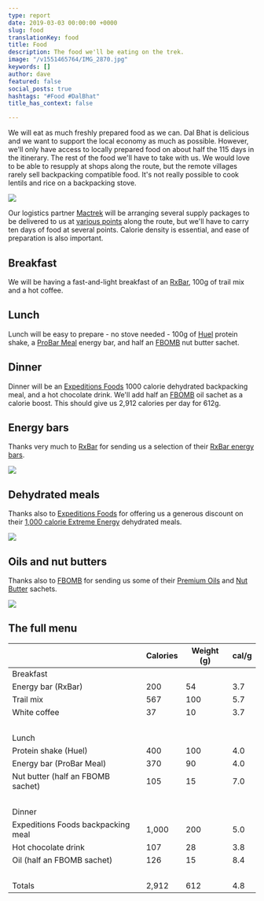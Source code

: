 ```yaml
---
type: report
date: 2019-03-03 00:00:00 +0000
slug: food
translationKey: food
title: Food
description: The food we'll be eating on the trek.
image: "/v1551465764/IMG_2870.jpg"
keywords: []
author: dave
featured: false
social_posts: true
hashtags: "#Food #DalBhat"
title_has_context: false

---
```

We will eat as much freshly prepared food as we can. Dal Bhat is delicious and we want to support the local economy as much as possible. However, we'll only have access to locally prepared food on about half the 115 days in the itinerary. The rest of the food we'll have to take with us. We would love to be able to resupply at shops along the route, but the remote villages rarely sell backpacking compatible food. It's not really possible to cook lentils and rice on a backpacking stove.

![](https://res.cloudinary.com/wildernessprime/image/upload/w_800,dpr_auto/v1551710343/IMG_2289.jpg)

Our logistics partner [Mactrek](http://www.mactreks.com/) will be arranging several supply packages to be delivered to us at [various points](/expeditions/great-himalaya-trail/itinerary-resupply/) along the route, but we'll have to carry ten days of food at several points. Calorie density is essential, and ease of preparation is also important.

## Breakfast

We will be having a fast-and-light breakfast of an [RxBar](https://www.rxbar.com/), 100g of trail mix and a hot coffee.

## Lunch

Lunch will be easy to prepare - no stove needed - 100g of [Huel](https://huel.com/) protein shake, a [ProBar Meal](http://shop.theprobar.com/Products/PROBAR-Meal) energy bar, and half an [FBOMB](https://www.dropanfbomb.com/collections/nut-butters) nut butter sachet.

## Dinner

Dinner will be an [Expeditions Foods](https://expeditionfoods.com/) 1000 calorie dehydrated backpacking meal, and a hot chocolate drink. We'll add half an [FBOMB](https://www.dropanfbomb.com/collections/fbomb-oils) oil sachet as a calorie boost. This should give us 2,912 calories per day for 612g.

## Energy bars

Thanks very much to [RxBar](https://www.rxbar.com/) for sending us a selection of their [RxBar energy bars](https://www.rxbar.com/shop.html/).

![](https://res.cloudinary.com/wildernessprime/image/upload/w_800,dpr_auto/v1551711153/bs12thumbnail_1.jpg)

## Dehydrated meals

Thanks also to [Expeditions Foods](https://expeditionfoods.com/) for offering us a generous discount on their [1,000 calorie Extreme Energy](https://expeditionfoods.com/collections/1000kcal) dehydrated meals.

![](https://res.cloudinary.com/wildernessprime/image/upload/w_800,dpr_auto/v1551711026/spaghettibolognaise_1000_v4__orange_1000x1000.jpg)

## Oils and nut butters

Thanks also to [FBOMB](https://www.dropanfbomb.com/) for sending us some of their [Premium Oils](https://www.dropanfbomb.com/collections/fbomb-oils) and [Nut Butter](https://www.dropanfbomb.com/collections/nut-butters) sachets.

![](https://res.cloudinary.com/wildernessprime/image/upload/w_800,dpr_auto/v1553327452/FBOMB-SILO.jpg)

## The full menu

<div class="tableizer-container"><table class="tableizer-table">
<thead><tr class="tableizer-firstrow"><th></th><th>Calories</th><th>Weight (g)</th><th>cal/g</th></tr></thead><tbody>
<tr><td>Breakfast</td><td> </td><td> </td><td> </td></tr>
<tr><td>Energy bar (RxBar)</td><td>200</td><td>54</td><td>3.7</td></tr>
<tr><td>Trail mix</td><td>567</td><td>100</td><td>5.7</td></tr>
<tr><td>White coffee</td><td>37</td><td>10</td><td>3.7</td></tr>
<tr><td> </td><td> </td><td> </td><td> </td></tr>
<tr><td>Lunch</td><td> </td><td> </td><td> </td></tr>
<tr><td>Protein shake (Huel)</td><td>400</td><td>100</td><td>4.0</td></tr>
<tr><td>Energy bar (ProBar Meal)</td><td>370</td><td>90</td><td>4.0</td></tr>
<tr><td>Nut butter (half an FBOMB sachet)</td><td>105</td><td>15</td><td>7.0</td></tr>
<tr><td> </td><td> </td><td> </td><td> </td></tr>
<tr><td>Dinner</td><td> </td><td> </td><td> </td></tr>
<tr><td>Expeditions Foods backpacking meal</td><td>1,000</td><td>200</td><td>5.0</td></tr>
<tr><td>Hot chocolate drink</td><td>107</td><td>28</td><td>3.8</td></tr>
<tr><td>Oil (half an FBOMB sachet)</td><td>126</td><td>15</td><td>8.4</td></tr>
<tr><td> </td><td> </td><td> </td><td> </td></tr>
<tr><td>Totals</td><td>2,912</td><td>612</td><td>4.8</td></tr>
</tbody></table></div>